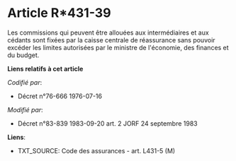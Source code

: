 # Article R*431-39

Les commissions qui peuvent être allouées aux intermédiaires et aux cédants sont fixées par la caisse centrale de réassurance
sans pouvoir excéder les limites autorisées par le ministre de l'économie, des finances et du budget.

**Liens relatifs à cet article**

_Codifié par_:

  - Décret n°76-666 1976-07-16

_Modifié par_:

  - Décret n°83-839 1983-09-20 art. 2 JORF 24 septembre 1983

**Liens**:

  - TXT_SOURCE: Code des assurances - art. L431-5 (M)
